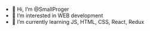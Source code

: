 - 👋 Hi, I’m @SmallProger
- 👀 I’m interested in WEB development
- 🌱 I’m currently learning JS, HTML, CSS, React, Redux

<!---
SmallProger/SmallProger is a ✨ special ✨ repository because its `README.md` (this file) appears on your GitHub profile.
You can click the Preview link to take a look at your changes.
--->
